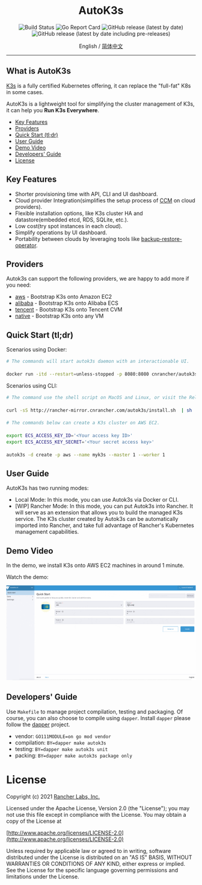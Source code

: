 <div align="center">
  <h1>AutoK3s</h1>
  <p>
    <img alt="Build Status" src="http://drone-pandaria.cnrancher.com/api/badges/cnrancher/autok3s/status.svg">
    <img alt="Go Report Card" src="https://goreportcard.com/badge/github.com/cnrancher/autok3s">
    <img alt="GitHub release (latest by date)" src="https://img.shields.io/github/v/release/cnrancher/autok3s?color=default&label=release&logo=github">
    <img alt="GitHub release (latest by date including pre-releases)" src="https://img.shields.io/github/v/release/cnrancher/autok3s?include_prereleases&label=pre-release&logo=github">
  </p>
  <span>English / </span> <a href="docs/i18n/zh_cn/README.md">简体中文</a>
</div>

<hr />

## What is AutoK3s

[K3s](https://github.com/k3s-io/k3s) is a fully certified Kubernetes offering, it can replace the "full-fat" K8s in some cases.

AutoK3s is a lightweight tool for simplifying the cluster management of K3s, it can help you **Run K3s Everywhere**.

<!-- toc -->

- [Key Features](#key-features)
- [Providers](#providers)
- [Quick Start (tl;dr)](#quick-start-tldr)
- [User Guide](#user-guide)
- [Demo Video](#demo-video)
- [Developers' Guide](#developers-guide)
- [License](#license)

<!-- /toc -->

## Key Features

- Shorter provisioning time with API, CLI and UI dashboard.
- Cloud provider Integration(simplifies the setup process of [CCM](https://kubernetes.io/docs/concepts/architecture/cloud-controller) on cloud providers).
- Flexible installation options, like K3s cluster HA and datastore(embedded etcd, RDS, SQLite, etc.).
- Low cost(try spot instances in each cloud).
- Simplify operations by UI dashboard.
- Portability between clouds by leveraging tools like [backup-restore-operator](https://github.com/rancher/backup-restore-operator).

## Providers

Autok3s can support the following providers, we are happy to add more if you need:

- [aws](docs/i18n/en_us/aws/README.md) - Bootstrap K3s onto Amazon EC2
- [alibaba](docs/i18n/en_us/alibaba/README.md) - Bootstrap K3s onto Alibaba ECS
- [tencent](docs/i18n/en_us/tencent/README.md) - Bootstrap K3s onto Tencent CVM
- [native](docs/i18n/en_us/native/README.md) - Bootstrap K3s onto any VM

## Quick Start (tl;dr)

Scenarios using Docker:
```bash
# The commands will start autok3s daemon with an interactionable UI.

docker run -itd --restart=unless-stopped -p 8080:8080 cnrancher/autok3s:v0.4.0 serve --bind-address=0.0.0.0
```

Scenarios using CLI:

```bash
# The command use the shell script on MacOS and Linux, or visit the Releases page to download the executable for Windows.

curl -sS http://rancher-mirror.cnrancher.com/autok3s/install.sh  | sh

# The commands below can create a K3s cluster on AWS EC2.

export ECS_ACCESS_KEY_ID='<Your access key ID>'
export ECS_ACCESS_KEY_SECRET='<Your secret access key>'

autok3s -d create -p aws --name myk3s --master 1 --worker 1
```

## User Guide

AutoK3s has two running modes: 

- Local Mode: In this mode, you can use Autok3s via Docker or CLI.
- [WIP] Rancher Mode: In this mode, you can put Autok3s into Rancher.
  It will serve as an extension that allows you to build the managed K3s service. The K3s cluster created by Autok3s can be automatically imported into Rancher, and take full advantage of Rancher's Kubernetes management capabilities.

## Demo Video

In the demo, we install K3s onto AWS EC2 machines in around 1 minute.

Watch the demo:

![](docs/assets/autok3s-demo-min.gif)

## Developers' Guide

Use `Makefile` to manage project compilation, testing and packaging.
Of course, you can also choose to compile using `dapper`.
Install `dapper` please follow the [dapper](https://github.com/rancher/dapper) project.

- vendor: `GO111MODULE=on go mod vendor`
- compilation: `BY=dapper make autok3s`
- testing: `BY=dapper make autok3s unit`
- packing: `BY=dapper make autok3s package only`

# License

Copyright (c) 2021 [Rancher Labs, Inc.](http://rancher.com)

Licensed under the Apache License, Version 2.0 (the "License");
you may not use this file except in compliance with the License.
You may obtain a copy of the License at

[http://www.apache.org/licenses/LICENSE-2.0](http://www.apache.org/licenses/LICENSE-2.0)

Unless required by applicable law or agreed to in writing, software
distributed under the License is distributed on an "AS IS" BASIS,
WITHOUT WARRANTIES OR CONDITIONS OF ANY KIND, either express or implied.
See the License for the specific language governing permissions and
limitations under the License.
